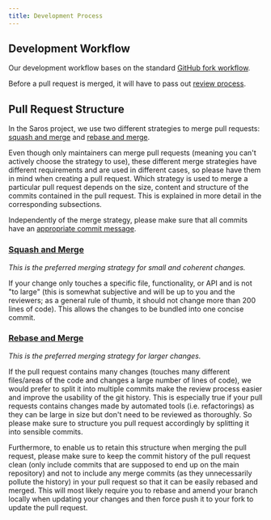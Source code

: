 ```yaml
---
title: Development Process
---
```


## Development Workflow

Our development workflow bases on the standard [GitHub fork workflow](https://guides.github.com/activities/forking/).

Before a pull request is merged, it will have to pass out [review process](review.md).

## Pull Request Structure

In the Saros project, we use two different strategies to merge pull requests: [squash and merge](#squash-and-merge) and [rebase and merge](#rebase-and-merge).

Even though only maintainers can merge pull requests (meaning you can't actively choose the strategy to use), these different merge strategies have different requirements and are used in different cases, so please have them in mind when creating a pull request.
Which strategy is used to merge a particular pull request depends on the size, content and structure of the commits contained in the pull request. This is explained in more detail in the corresponding subsections.

Independently of the merge strategy, please make sure that all commits have an [appropriate commit message](../guidelines.html#commit-message).

### [Squash and Merge](https://help.github.com/articles/about-pull-request-merges/#squash-and-merge-your-pull-request-commits)

*This is the preferred merging strategy for small and coherent changes.*

If your change only touches a specific file, functionality, or API and is not "to large" (this is somewhat subjective and will be up to you and the reviewers; as a general rule of thumb, it should not change more than 200 lines of code).
This allows the changes to be bundled into one concise commit.

### [Rebase and Merge](https://help.github.com/en/articles/about-pull-request-merges#rebase-and-merge-your-pull-request-commits)

*This is the preferred merging strategy for larger changes.*

If the pull request contains many changes (touches many different files/areas of the code and changes a large number of lines of code), we would prefer to split it into multiple commits make the review process easier and improve the usability of the git history.
This is especially true if your pull requests contains changes made by automated tools (i.e. refactorings) as they can be large in size but don't need to be reviewed as thoroughly.
So please make sure to structure you pull request accordingly by splitting it into sensible commits.

Furthermore, to enable us to retain this structure when merging the pull request, please make sure to keep the commit history of the pull request clean (only include commits that are supposed to end up on the main repository) and not to include any merge commits (as they unnecessarily pollute the history) in your pull request so that it can be easily rebased and merged.
This will most likely require you to rebase and amend your branch locally when updating your changes and then force push it to your fork to update the pull request.
